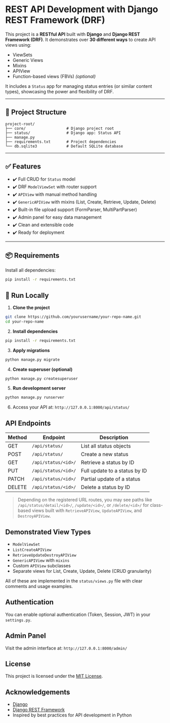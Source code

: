 # REST API Development with Django REST Framework (DRF)

This project is a **RESTful API** built with **Django** and **Django REST Framework (DRF)**. It demonstrates over **30 different ways** to create API views using:

* ViewSets
* Generic Views
* Mixins
* APIView
* Function-based views (FBVs) *(optional)*

It includes a `Status` app for managing status entries (or similar content types), showcasing the power and flexibility of DRF.

---

## 📁 Project Structure

```
project-root/
├── core/                  # Django project root
├── status/                # Django app: Status API
├── manage.py
├── requirements.txt       # Project dependencies
└── db.sqlite3             # Default SQLite database
```

---

## ✅ Features

* ✔️ Full CRUD for `Status` model
* ✔️ DRF `ModelViewSet` with router support
* ✔️ `APIView` with manual method handling
* ✔️ `GenericAPIView` with mixins (List, Create, Retrieve, Update, Delete)
* ✔️ Built-in file upload support (FormParser, MultiPartParser)
* ✔️ Admin panel for easy data management
* ✔️ Clean and extensible code
* ✔️ Ready for deployment

---

## 📦 Requirements

Install all dependencies:

```bash
pip install -r requirements.txt
```

## 🔧 Run Locally

1. **Clone the project**

```bash
git clone https://github.com/yourusername/your-repo-name.git
cd your-repo-name
```

2. **Install dependencies**

```bash
pip install -r requirements.txt
```

3. **Apply migrations**

```bash
python manage.py migrate
```

4. **Create superuser (optional)**

```bash
python manage.py createsuperuser
```

5. **Run development server**

```bash
python manage.py runserver
```

6. Access your API at: `http://127.0.0.1:8000/api/status/`


## API Endpoints

| Method | Endpoint            | Description                   |
| ------ | ------------------- | ----------------------------- |
| GET    | `/api/status/`      | List all status objects       |
| POST   | `/api/status/`      | Create a new status           |
| GET    | `/api/status/<id>/` | Retrieve a status by ID       |
| PUT    | `/api/status/<id>/` | Full update to a status by ID |
| PATCH  | `/api/status/<id>/` | Partial update of a status    |
| DELETE | `/api/status/<id>/` | Delete a status by ID         |

> Depending on the registered URL routes, you may see paths like `/api/status/detail/<id>/`, `/update/<id>/`, or `/delete/<id>/` for class-based views built with `RetrieveAPIView`, `UpdateAPIView`, and `DestroyAPIView`.


## Demonstrated View Types

* `ModelViewSet`
* `ListCreateAPIView`
* `RetrieveUpdateDestroyAPIView`
* `GenericAPIView` with `mixins`
* Custom `APIView` subclasses
* Separate views for List, Create, Update, Delete (CRUD granularity)

All of these are implemented in the `status/views.py` file with clear comments and usage examples.


## Authentication

You can enable optional authentication (Token, Session, JWT) in your `settings.py`.


## Admin Panel

Visit the admin interface at:
`http://127.0.0.1:8000/admin/`



## License

This project is licensed under the [MIT License](LICENSE).


## Acknowledgements

* [Django](https://www.djangoproject.com/)
* [Django REST Framework](https://www.django-rest-framework.org/)
* Inspired by best practices for API development in Python


